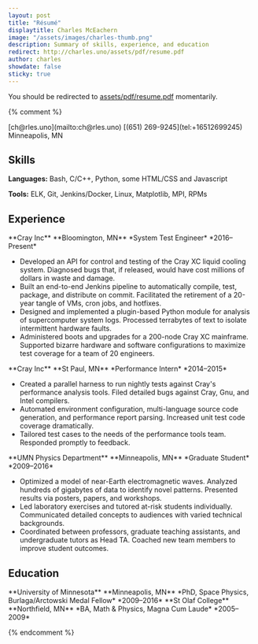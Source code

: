 ```yaml
---
layout: post
title: "Résumé"
displaytitle: Charles McEachern
image: "/assets/images/charles-thumb.png"
description: Summary of skills, experience, and education
redirect: http://charles.uno/assets/pdf/resume.pdf
author: charles
showdate: false
sticky: true
---
```


You should be redirected to [assets/pdf/resume.pdf](http://charles.uno/assets/pdf/resume.pdf) momentarily.

{% comment %}

<span class="pool">
    <span class="floater">
        <i class="fas fa-envelope" aria-hidden="true"></i> [ch@rles.uno](mailto:ch@rles.uno)
    </span>
<!--
    <span class="floater">
        <i class="fa fa-link" aria-hidden="true"></i> [charles.uno](http://charles.uno)
    </span>
-->
<!--
    <span class="floater">
        <i class="fa fa-github" aria-hidden="true"></i> [`charles_uno`](https://github.com/charles-uno)
    </span>
-->
    <span class="floater">
        <i class="fa fa-phone" aria-hidden="true"></i> [(651) 269-9245](tel:+16512699245)
    </span>
    <span class="floater">
        <i class="fas fa-map-marker-alt" aria-hidden="true"></i> Minneapolis, MN
    </span>
</span>

## Skills

**Languages:** Bash, C/C++, Python, some HTML/CSS and Javascript

**Tools:** ELK, Git, Jenkins/Docker, Linux, Matplotlib, MPI, RPMs

## Experience

<span class="pool">
<span class="floater">
**Cray Inc**
</span>
<span class="floater">
**Bloomington, MN**
</span>
</span>
<span class="pool">
<span class="floater">
*System Test Engineer*
</span>
<span class="floater">
*2016–Present*
</span>
</span>

- Developed an API for control and testing of the Cray XC liquid cooling system. Diagnosed bugs that, if released, would have cost millions of dollars in waste and damage.
- Built an end-to-end Jenkins pipeline to automatically compile, test, package, and distribute on commit. Facilitated the retirement of a 20-year tangle of VMs, cron jobs, and hotfixes.
- Designed and implemented a plugin-based Python module for analysis of supercomputer system logs. Processed terrabytes of text to isolate intermittent hardware faults.
- Administered boots and upgrades for a 200-node Cray XC mainframe. Supported bizarre hardware and software configurations to maximize test coverage for a team of 20 engineers.

<span class="pool">
<span class="floater">
**Cray Inc**
</span>
<span class="floater">
**St Paul, MN**
</span>
</span>
<span class="pool">
<span class="floater">
*Performance Intern*
</span>
<span class="floater">
*2014–2015*
</span>
</span>

- Created a parallel harness to run nightly tests against Cray's performance analysis tools. Filed detailed bugs against Cray, Gnu, and Intel compilers.
- Automated environment configuration, multi-language source code generation, and performance report parsing. Increased unit test code coverage dramatically.
- Tailored test cases to the needs of the performance tools team. Responded promptly to feedback.

<span class="pool">
<span class="floater">
**UMN Physics Department**
</span>
<span class="floater">
**Minneapolis, MN**
</span>
</span>
<span class="pool">
<span class="floater">
*Graduate Student*
</span>
<span class="floater">
*2009–2016*
</span>
</span>

- Optimized a model of near-Earth electromagnetic waves. Analyzed hundreds of gigabytes of data to identify novel patterns. Presented results via posters, papers, and workshops.
- Led laboratory exercises and tutored at-risk students individually. Communicated detailed concepts to audiences with varied technical backgrounds.
- Coordinated between professors, graduate teaching assistants, and undergraduate tutors as Head TA. Coached new team members to improve student outcomes.

## Education

<span class="pool">
<span class="floater">
**University of Minnesota**
</span>
<span class="floater">
**Minneapolis, MN**
</span>
</span>
<span class="pool">
<span class="floater">
*PhD, Space Physics, Burlaga/Arctowski Medal Fellow*
</span>
<span class="floater">
*2009–2016*
</span>
</span>

<span class="pool">
<span class="floater">
**St Olaf College**
</span>
<span class="floater">
**Northfield, MN**
</span>
</span>
<span class="pool">
<span class="floater">
*BA, Math & Physics, Magna Cum Laude*
</span>
<span class="floater">
*2005–2009*
</span>
</span>

{% endcomment %}
